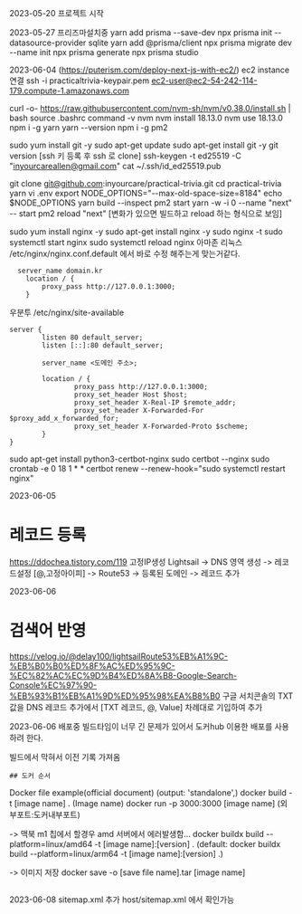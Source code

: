 2023-05-20
프로젝트 시작

2023-05-27
프리즈마설치중
yarn add prisma --save-dev
npx prisma init --datasource-provider sqlite
yarn add @prisma/client
npx prisma migrate dev --name init
npx prisma generate
npx prisma studio

2023-06-04 (https://puterism.com/deploy-next-js-with-ec2/)
ec2 instance 연결
ssh -i practicaltrivia-keypair.pem ec2-user@ec2-54-242-114-179.compute-1.amazonaws.com

curl -o- https://raw.githubusercontent.com/nvm-sh/nvm/v0.38.0/install.sh | bash
source .bashrc
command -v nvm
nvm install 18.13.0
nvm use 18.13.0
npm i -g yarn
yarn --version
npm i -g pm2

sudo yum install git -y
sudo apt-get update
sudo apt-get install git -y
git version
[ssh 키 등록 후 ssh 로 clone]
ssh-keygen -t ed25519 -C "inyourcareallen@gmail.com"
cat ~/.ssh/id_ed25519.pub

git clone git@github.com:inyourcare/practical-trivia.git
cd practical-trivia
yarn
vi .env
export NODE_OPTIONS="--max-old-space-size=8184" 
echo $NODE_OPTIONS
yarn build --inspect
pm2 start yarn -w -i 0 --name "next" -- start
pm2 reload "next"
[변화가 있으면 빌드하고 reload 하는 형식으로 보임]

sudo yum install nginx -y
sudo apt-get install nginx -y
sudo nginx -t
sudo systemctl start nginx
sudo systemctl reload nginx
아마존 리눅스 /etc/nginx/nginx.conf.default 에서 바로 수정 해주는게 맞는거같다.
```
  server_name domain.kr
	location / {
		proxy_pass http://127.0.0.1:3000;
	}
```
우분투 /etc/nginx/site-available
```
server {
        listen 80 default_server;
        listen [::]:80 default_server;

        server_name <도메인 주소>;

        location / {
                proxy_pass http://127.0.0.1:3000;
                proxy_set_header Host $host;
                proxy_set_header X-Real-IP $remote_addr;
                proxy_set_header X-Forwarded-For $proxy_add_x_forwarded_for;
                proxy_set_header X-Forwarded-Proto $scheme;
        }
}
```

sudo apt-get install python3-certbot-nginx
sudo certbot --nginx
sudo crontab -e
0 18 1 * * certbot renew --renew-hook="sudo systemctl restart nginx"







2023-06-05

# 레코드 등록
https://ddochea.tistory.com/119
고정IP생성
Lightsail -> DNS 영역 생성 -> 레코드설정 [@,고정아이피] -> 
Route53 -> 등록된 도메인 -> 레코드 추가 


2023-06-06

# 검색어 반영
https://velog.io/@delay100/lightsailRoute53%EB%A1%9C-%EB%B0%B0%ED%8F%AC%ED%95%9C-%EC%82%AC%EC%9D%B4%ED%8A%B8-Google-Search-Console%EC%97%90-%EB%93%B1%EB%A1%9D%ED%95%98%EA%B8%B0
구글 서치콘솔의 TXT 값을 DNS 레코드 추가에서 [TXT 레코드, @, Value] 차례대로 기입하여 추가


2023-06-06
배포중 빌드타임이 너무 긴 문제가 있어서 도커hub 이용한 배포를 사용하려 한다.

빌드에서 막혀서 이전 기록 가져옴 
```
## 도커 순서
```
Docker file example(official document) (output: 'standalone',)
docker build -t [image name] .    (Image name)
docker run -p 3000:3000 [image name] (외부포트:도커내부포트)

-> 맥북 m1 칩에서 할경우 amd 서버에서 에러발생함...
docker buildx build --platform=linux/amd64 -t [image name]:[version] . 
(default: docker buildx build --platform=linux/arm64 -t [image name]:[version] .)

-> 이미지 저장
docker save -o [save file name].tar [image name]
```
```


2023-06-08
sitemap.xml 추가 host/sitemap.xml 에서 확인가능
